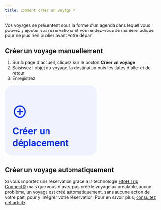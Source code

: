 ```yaml
---
title: Comment créer un voyage ?
---
```


Vos voyages se présentent sous la forme d'un agenda dans lequel vous pouvez y ajouter vos réservations et vos rendez-vous de manière ludique pour ne plus rien oublier avant votre départ.

## Créer un voyage manuellement

1. Sur la page d'accueil, cliquez sur le bouton **Créer un voyage**
2. Saisissez l'objet du voyage, la destination puis les dates d'aller et de retour
3. Enregistrez

![](./images/create-a-trip.png)

## Créer un voyage automatiquement

Si vous importez une réservation grâce à la technologie [HtoH Trip Connect©](/fr/htoh-trip-connect/what-is-htoh-trip-connect) mais que vous n'avez pas créé le voyage au préalable, aucun problème, un voyage est créé automatiquement, sans aucune action de votre part, pour y intégrer votre réservation. Pour en savoir plus, [consultez cet article](/fr/htoh-trip-connect/import-booking-without-creating-the-trip).